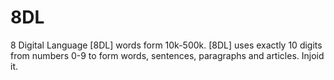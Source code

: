 # 8DL
8 Digital Language [8DL] words form 10k-500k. [8DL] uses exactly 10 digits  from numbers 0-9 to form words, sentences, paragraphs and articles.
Injoid it.
